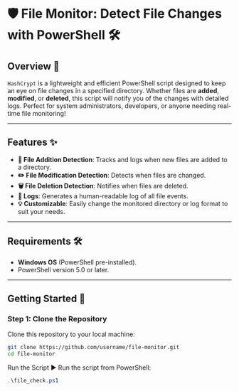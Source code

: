 # 🛡️ File Monitor: Detect File Changes with PowerShell 🛠️

## Overview 🚀  
`HashCrypt` is a lightweight and efficient PowerShell script designed to keep an eye on file changes in a specified directory. Whether files are **added**, **modified**, or **deleted**, this script will notify you of the changes with detailed logs. Perfect for system administrators, developers, or anyone needing real-time file monitoring!

---

## Features ✨  
- **📂 File Addition Detection**: Tracks and logs when new files are added to a directory.  
- **✏️ File Modification Detection**: Detects when files are changed.  
- **🗑️ File Deletion Detection**: Notifies when files are deleted.  
- **📜 Logs**: Generates a human-readable log of all file events.  
- **💡 Customizable**: Easily change the monitored directory or log format to suit your needs.  

---

## Requirements 🛠️  
- **Windows OS** (PowerShell pre-installed).  
- PowerShell version 5.0 or later.  

---

## Getting Started 🌟  

### Step 1: Clone the Repository  
Clone this repository to your local machine:  
```bash
git clone https://github.com/username/file-monitor.git
cd file-monitor
```
Run the Script ▶️
Run the script from PowerShell:

```powershell
.\file_check.ps1
```
